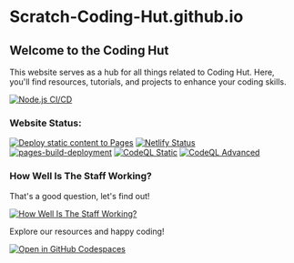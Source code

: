 # Scratch-Coding-Hut.github.io
## Welcome to the Coding Hut

This website serves as a hub for all things related to Coding Hut. Here, you'll find resources, tutorials, and projects to enhance your coding skills.

[![Node.js CI/CD](https://github.com/Scratch-Coding-Hut/Scratch-Coding-Hut/actions/workflows/node.js.yml/badge.svg)](https://github.com/Scratch-Coding-Hut/Scratch-Coding-Hut/actions/workflows/node.js.yml)


### Website Status:

[![Deploy static content to Pages](https://github.com/Scratch-Coding-Hut/Scratch-Coding-Hut.github.io/actions/workflows/static.yml/badge.svg)](https://github.com/Scratch-Coding-Hut/Scratch-Coding-Hut.github.io/actions/workflows/static.yml)
[![Netlify Status](https://api.netlify.com/api/v1/badges/24833615-5a91-45ff-87cd-42a9f87ddc9f/deploy-status)](https://app.netlify.com/sites/scratch-coding-hut/deploys)
[![pages-build-deployment](https://github.com/Scratch-Coding-Hut/Scratch-Coding-Hut.github.io/actions/workflows/pages/pages-build-deployment/badge.svg)](https://github.com/Scratch-Coding-Hut/Scratch-Coding-Hut.github.io/actions/workflows/pages/pages-build-deployment)
[![CodeQL Static](https://github.com/Scratch-Coding-Hut/Scratch-Coding-Hut.github.io/actions/workflows/github-code-scanning/codeql/badge.svg)](https://github.com/Scratch-Coding-Hut/Scratch-Coding-Hut.github.io/actions/workflows/github-code-scanning/codeql)
[![CodeQL Advanced](https://github.com/Scratch-Coding-Hut/Scratch-Coding-Hut.github.io/actions/workflows/codeql.yml/badge.svg)](https://github.com/Scratch-Coding-Hut/Scratch-Coding-Hut.github.io/actions/workflows/codeql.yml)

### How Well Is The Staff Working?
That's a good question, let's find out!

[![How Well Is The Staff Working?](https://github.com/Scratch-Coding-Hut/Scratch-Coding-Hut.github.io/actions/workflows/staff.yml/badge.svg)](https://github.com/Scratch-Coding-Hut/Scratch-Coding-Hut.github.io/actions/workflows/staff.yml)

Explore our resources and happy coding!

[![Open in GitHub Codespaces](https://github.com/codespaces/badge.svg)](https://codespaces.new/Scratch-Coding-Hut/Scratch-Coding-Hut.github.io)
